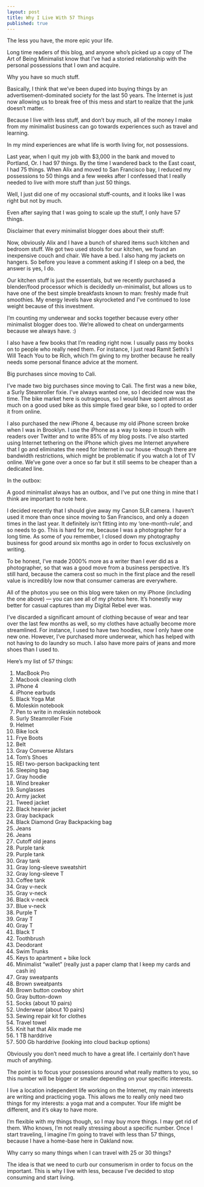 ```yaml
---
layout: post
title: Why I Live With 57 Things
published: true
---
```


The less you have, the more epic your life.
<p>
Long time readers of this blog, and anyone who’s picked up a copy of The Art of Being Minimalist know that I’ve had a storied relationship with the personal possessions that I own and acquire.
<p>
Why you have so much stuff.
<p>
Basically, I think that we’ve been duped into buying things by an advertisement-dominated society for the last 50 years. The Internet is just now allowing us to break free of this mess and start to realize that the junk doesn’t matter.
<p>
Because I live with less stuff, and don’t buy much, all of the money I make from my minimalist business can go towards experiences such as travel and learning.
<p>
In my mind experiences are what life is worth living for, not possessions.
<p>
Last year, when I quit my job with $3,000 in the bank and moved to Portland, Or. I had 97 things. By the time I wandered back to the East coast, I had 75 things. When Alix and moved to San Francisco bay, I reduced my possessions to 50 things and a few weeks after I confessed that I really needed to live with more stuff than just 50 things.
<p>
Well, I just did one of my occasional stuff-counts, and it looks like I was right but not by much.
<p>
Even after saying that I was going to scale up the stuff, I only have 57 things.
<p>
Disclaimer that every minimalist blogger does about their stuff:
<p>
Now, obviously Alix and I have a bunch of shared items such kitchen and bedroom stuff. We got two used stools for our kitchen, we found an inexpensive couch and chair. We have a bed. I also hang my jackets on hangers. So before you leave a comment asking if I sleep on a bed, the answer is yes, I do.
<p>
Our kitchen stuff is just the essentials, but we recently purchased a blender/food processor which is decidedly un-minimalist, but allows us to have one of the best simple breakfasts known to man: freshly made fruit smoothies. My energy levels have skyrocketed and I’ve continued to lose weight because of this investment.
<p>
I’m counting my underwear and socks together because every other minimalist blogger does too. We’re allowed to cheat on undergarments because we always have. :)
<p>
I also have a few books that I’m reading right now. I usually pass my books on to people who really need them. For instance, I just read Ramit Sethi’s I Will Teach You to be Rich, which I’m giving to my brother because he really needs some personal finance advice at the moment.
<p>
Big purchases since moving to Cali.
<p>
I’ve made two big purchases since moving to Cali. The first was a new bike, a Surly Steamroller fixie. I’ve always wanted one, so I decided now was the time. The bike market here is outrageous, so I would have spent almost as much on a good used bike as this simple fixed gear bike, so I opted to order it from online.
<p>
I also purchased the new iPhone 4, because my old iPhone screen broke when I was in Brooklyn. I use the iPhone as a way to keep in touch with readers over Twitter and to write 85% of my blog posts. I’ve also started using Internet tethering on the iPhone which gives me Internet anywhere that I go and eliminates the need for Internet in our house –though there are bandwidth restrictions, which might be problematic if you watch a lot of TV online. We’ve gone over a once so far but it still seems to be cheaper than a dedicated line.
<p>
In the outbox:
<p>
A good minimalist always has an outbox, and I’ve put one thing in mine that I think are important to note here.
<p>
I decided recently that I should give away my Canon SLR camera. I haven’t used it more than once since moving to San Francisco, and only a dozen times in the last year. It definitely isn’t fitting into my ‘one-month-rule’, and so needs to go. This is hard for me, because I was a photographer for a long time. As some of you remember, I closed down my photography business for good around six months ago in order to focus exclusively on writing.
<p>
To be honest, I’ve made 2000% more as a writer than I ever did as a photographer, so that was a good move from a business perspective. It’s still hard, because the camera cost so much in the first place and the resell value is incredibly low now that consumer cameras are everywhere.
<p>
All of the photos you see on this blog were taken on my iPhone (including the one above) — you can see all of my photos here. It’s honestly way better for casual captures than my Digital Rebel ever was.
<p>
I’ve discarded a significant amount of clothing because of wear and tear over the last few months as well, so my clothes have actually become more streamlined. For instance, I used to have two hoodies, now I only have one new one. However, I’ve purchased more underwear, which has helped with not having to do laundry so much. I also have more pairs of jeans and more shoes than I used to.
<p>
Here’s my list of 57 things:
<ol>
<li>MacBook Pro</li>
<li>Macbook cleaning cloth</li>
<li>iPhone 4</li>
<li>iPhone earbuds</li>
<li>Black Yoga Mat</li>
<li>Moleskin notebook</li>
<li>Pen to write in moleskin notebook</li>
<li>Surly Steamroller Fixie</li>
<li>Helmet</li>
<li>Bike lock</li>
<li>Frye Boots</li>
<li>Belt</li>
<li>Gray Converse Allstars</li>
<li>Tom’s Shoes</li>
<li>REI two-person backpacking tent</li>
<li>Sleeping bag</li>
<li>Gray hoodie</li>
<li>Wind breaker</li>
<li>Sunglasses</li>
<li>Army jacket</li>
<li>Tweed jacket</li>
<li>Black heavier jacket</li>
<li>Gray backpack</li>
<li>Black Diamond Gray Backpacking bag</li>
<li>Jeans</li>
<li>Jeans</li>
<li>Cutoff old jeans</li>
<li>Purple tank</li>
<li>Purple tank</li>
<li>Gray tank</li>
<li>Gray long-sleeve sweatshirt</li>
<li>Gray long-sleeve T</li>
<li>Coffee tank</li>
<li>Gray v-neck</li>
<li>Gray v-neck</li>
<li>Black v-neck</li>
<li>Blue v-neck</li>
<li>Purple T</li>
<li>Gray T</li>
<li>Gray T</li>
<li>Black T</li>
<li>Toothbrush</li>
<li>Deodorant</li>
<li>Swim Trunks</li>
<li>Keys to apartment + bike lock</li>
<li>Minimalist “wallet” (really just a paper clamp that I keep my cards and cash in)</li>
<li>Gray sweatpants</li>
<li>Brown sweatpants</li>
<li>Brown button cowboy shirt</li>
<li>Gray button-down</li>
<li>Socks (about 10 pairs)
<li>Underwear (about 10 pairs)
<li>Sewing repair kit for clothes</li>
<li>Travel towel</li>
<li>Knit hat that Alix made me</li>
<li>1 TB harddrive</li>
<li>500 Gb harddrive (looking into cloud backup options)</li>
</ol>
Obviously you don’t need much to have a great life. I certainly don’t have much of anything.
<p>
The point is to focus your possessions around what really matters to you, so this number will be bigger or smaller depending on your specific interests.
<p>
I live a location independent life working on the Internet, my main interests are writing and practicing yoga. This allows me to really only need two things for my interests: a yoga mat and a computer. Your life might be different, and it’s okay to have more.
<p>
I’m flexible with my things though, so I may buy more things. I may get rid of them. Who knows, I’m not really stressing about a specific number. Once I start traveling, I imagine I’m going to travel with less than 57 things, because I have a home-base here in Oakland now.
<p>
Why carry so many things when I can travel with 25 or 30 things?
<p>
The idea is that we need to curb our consumerism in order to focus on the important. This is why I live with less, because I’ve decided to stop consuming and start living.
